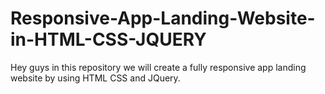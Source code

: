 # Responsive-App-Landing-Website-in-HTML-CSS-JQUERY
Hey guys in this repository we will create a fully responsive app landing website by using HTML CSS and JQuery.
